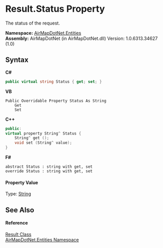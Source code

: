 # Result.Status Property 
 

The status of the request.

**Namespace:**&nbsp;<a href="98571a09-2783-53ee-6a50-029c1c8ea39b">AirMapDotNet.Entities</a><br />**Assembly:**&nbsp;AirMapDotNet (in AirMapDotNet.dll) Version: 1.0.6313.34627 (1.0)

## Syntax

**C#**<br />
``` C#
public virtual string Status { get; set; }
```

**VB**<br />
``` VB
Public Overridable Property Status As String
	Get
	Set
```

**C++**<br />
``` C++
public:
virtual property String^ Status {
	String^ get ();
	void set (String^ value);
}
```

**F#**<br />
``` F#
abstract Status : string with get, set
override Status : string with get, set
```


#### Property Value
Type: <a href="http://msdn2.microsoft.com/en-us/library/s1wwdcbf" target="_blank">String</a>

## See Also


#### Reference
<a href="2f887c08-0b65-1e31-f678-b9e4bfcba65a">Result Class</a><br /><a href="98571a09-2783-53ee-6a50-029c1c8ea39b">AirMapDotNet.Entities Namespace</a><br />